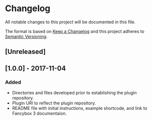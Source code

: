# Changelog
All notable changes to this project will be documented in this file.

The format is based on [Keep a Changelog](http://keepachangelog.com/en/1.0.0/)
and this project adheres to [Semantic Versioning](http://semver.org/spec/v2.0.0.html).

## [Unreleased]

## [1.0.0] - 2017-11-04
### Added
- Directories and files developed prior to establishing the plugin repository.
- Plugin URI to reflect the plugin repository.
- README file with initial instructions, example shortcode, and link to Fancybox 3 documentaion.